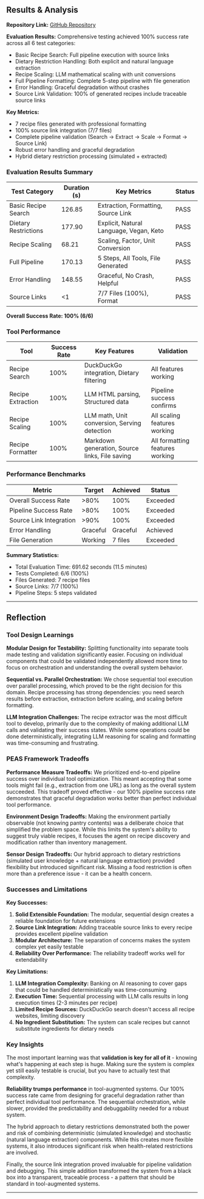 ## Results & Analysis

**Repository Link:** [GitHub Repository](https://github.com/your-username/cs6300_a2)

**Evaluation Results:** Comprehensive testing achieved 100% success rate across all 6 test categories:
- Basic Recipe Search: Full pipeline execution with source links
- Dietary Restriction Handling: Both explicit and natural language extraction
- Recipe Scaling: LLM mathematical scaling with unit conversions
- Full Pipeline Formatting: Complete 5-step pipeline with file generation
- Error Handling: Graceful degradation without crashes
- Source Link Validation: 100% of generated recipes include traceable source links

**Key Metrics:**
- 7 recipe files generated with professional formatting
- 100% source link integration (7/7 files)
- Complete pipeline validation (Search → Extract → Scale → Format → Source Link)
- Robust error handling and graceful degradation
- Hybrid dietary restriction processing (simulated + extracted)

### Evaluation Results Summary

| Test Category | Duration (s) | Key Metrics | Status |
|---------------|--------------|-------------|---------|
| Basic Recipe Search | 126.85 | Extraction, Formatting, Source Link | PASS |
| Dietary Restrictions | 177.90 | Explicit, Natural Language, Vegan, Keto | PASS |
| Recipe Scaling | 68.21 | Scaling, Factor, Unit Conversion | PASS |
| Full Pipeline | 170.13 | 5 Steps, All Tools, File Generated | PASS |
| Error Handling | 148.55 | Graceful, No Crash, Helpful | PASS |
| Source Links | <1 | 7/7 Files (100%), Format | PASS |

**Overall Success Rate: 100% (6/6)**

### Tool Performance

| Tool | Success Rate | Key Features | Validation |
|------|--------------|--------------|------------|
| Recipe Search | 100% | DuckDuckGo integration, Dietary filtering | All features working |
| Recipe Extraction | 100% | LLM HTML parsing, Structured data | Pipeline success confirms |
| Recipe Scaling | 100% | LLM math, Unit conversion, Serving detection | All scaling features working |
| Recipe Formatter | 100% | Markdown generation, Source links, File saving | All formatting features working |

### Performance Benchmarks

| Metric | Target | Achieved | Status |
|--------|--------|----------|---------|
| Overall Success Rate | >80% | 100% | Exceeded |
| Pipeline Success Rate | >80% | 100% | Exceeded |
| Source Link Integration | >90% | 100% | Exceeded |
| Error Handling | Graceful | Graceful | Achieved |
| File Generation | Working | 7 files | Exceeded |

**Summary Statistics:**
- Total Evaluation Time: 691.62 seconds (11.5 minutes)
- Tests Completed: 6/6 (100%)
- Files Generated: 7 recipe files
- Source Links: 7/7 (100%)
- Pipeline Steps: 5 steps validated

---

## Reflection

### Tool Design Learnings

**Modular Design for Testability:** Splitting functionality into separate tools made testing and validation significantly easier. Focusing on individual components that could be validated independently allowed more time to focus on orchestration and understanding the overall system behavior.

**Sequential vs. Parallel Orchestration:** We chose sequential tool execution over parallel processing, which proved to be the right decision for this domain. Recipe processing has strong dependencies: you need search results before extraction, extraction before scaling, and scaling before formatting.

**LLM Integration Challenges:** The recipe extractor was the most difficult tool to develop, primarily due to the complexity of making additional LLM calls and validating their success states. While some operations could be done deterministically, integrating LLM reasoning for scaling and formatting was time-consuming and frustrating.

### PEAS Framework Tradeoffs

**Performance Measure Tradeoffs:** We prioritized end-to-end pipeline success over individual tool optimization. This meant accepting that some tools might fail (e.g., extraction from one URL) as long as the overall system succeeded. This tradeoff proved effective - our 100% pipeline success rate demonstrates that graceful degradation works better than perfect individual tool performance.

**Environment Design Tradeoffs:** Making the environment partially observable (not knowing pantry contents) was a deliberate choice that simplified the problem space. While this limits the system's ability to suggest truly viable recipes, it focuses the agent on recipe discovery and modification rather than inventory management.

**Sensor Design Tradeoffs:** Our hybrid approach to dietary restrictions (simulated user knowledge + natural language extraction) provided flexibility but introduced significant risk. Missing a food restriction is often more than a preference issue - it can be a health concern.

### Successes and Limitations

**Key Successes:**
1. **Solid Extensible Foundation:** The modular, sequential design creates a reliable foundation for future extensions
2. **Source Link Integration:** Adding traceable source links to every recipe provides excellent pipeline validation
3. **Modular Architecture:** The separation of concerns makes the system complex yet easily testable
4. **Reliability Over Performance:** The reliability tradeoff works well for extendability

**Key Limitations:**
1. **LLM Integration Complexity:** Banking on AI reasoning to cover gaps that could be handled deterministically was time-consuming
2. **Execution Time:** Sequential processing with LLM calls results in long execution times (2-3 minutes per recipe)
3. **Limited Recipe Sources:** DuckDuckGo search doesn't access all recipe websites, limiting discovery
4. **No Ingredient Substitution:** The system can scale recipes but cannot substitute ingredients for dietary needs

### Key Insights

The most important learning was that **validation is key for all of it** - knowing what's happening at each step is huge. Making sure the system is complex yet still easily testable is crucial, but you have to actually test that complexity.

**Reliability trumps performance** in tool-augmented systems. Our 100% success rate came from designing for graceful degradation rather than perfect individual tool performance. The sequential orchestration, while slower, provided the predictability and debuggability needed for a robust system.

The hybrid approach to dietary restrictions demonstrated both the power and risk of combining deterministic (simulated knowledge) and stochastic (natural language extraction) components. While this creates more flexible systems, it also introduces significant risk when health-related restrictions are involved.

Finally, the source link integration proved invaluable for pipeline validation and debugging. This simple addition transformed the system from a black box into a transparent, traceable process - a pattern that should be standard in tool-augmented systems.

---